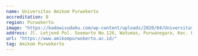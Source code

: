 ```yaml
---
name: Universitas Amikom Purwokerto
accreditation: B
region: Purwokerto
image: "https://kadowisudaku.com/wp-content/uploads/2020/04/Universitas-Amikom-Purwokerto.png"
address: Jl. Letjend Pol. Soemarto No.126, Watumas, Purwanegara, Kec. Purwokerto Utara, Kabupaten Banyumas, Jawa Tengah 53127
url: "https://www.amikompurwokerto.ac.id/"
tag: Amikom Purwokerto
---
```

